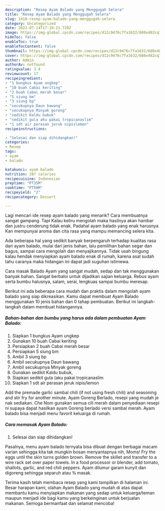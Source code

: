 ```yaml
---
description: "Resep Ayam Balado yang Menggugah Selera"
title: "Resep Ayam Balado yang Menggugah Selera"
slug: 1410-resep-ayam-balado-yang-menggugah-selera
category: Uncategorized
date: 2022-07-14T17:10:21.720Z
image: https://img-global.cpcdn.com/recipes/d12c9476c7fa1632/680x482cq70/ayam-balado-foto-resep-utama.jpg
hideToc: false
enableToc: true
enableTocContent: false
thumbnail: https://img-global.cpcdn.com/recipes/d12c9476c7fa1632/680x482cq70/ayam-balado-foto-resep-utama.jpg
cover: https://img-global.cpcdn.com/recipes/d12c9476c7fa1632/680x482cq70/ayam-balado-foto-resep-utama.jpg
author: Admin
authorAv: notfound
ratingvalue: 3.4
reviewcount: 17
recipeingredient:
- "1 bungkus Ayam ungkep"
- "10 buah Cabai keriting"
- "2 buah Cabai merah besar"
- "5 siung bm"
- "3 siung bp"
- "secukupnya Daun bawang"
- "secukupnya Minyak goreng"
- "sedikit Kaldu bubuk"
- "sedikit gula aku pakai tropicanaslim"
- "1 sdt air perasan jeruk nipislemon"
recipeinstructions:

- "Selesai dan siap dihidangkan!"
categories:
- Resep
tags:
- ayam
- balado

katakunci: ayam balado 
nutrition: 287 calories
recipecuisine: Indonesian
preptime: "PT35M"
cooktime: "PT50M"
recipeyield: "2"
recipecategory: Dessert

---
```



Lagi mencari ide resep ayam balado yang menarik? Cara membuatnya sangat gampang. Tapi Kalau keliru mengolah maka hasilnya akan hambar dan justru cenderung tidak enak. Padahal ayam balado yang enak harusnya Kan mempunyai aroma dan cita rasa yang mampu memancing selera kita.


Ada beberapa hal yang sedikit banyak berpengaruh terhadap kualitas rasa dari ayam balado, mulai dari jenis bahan, lalu pemilihan bahan segar dan bagus, sampai cara mengolah dan menyajikannya. Tidak usah bingung kalau hendak menyiapkan ayam balado enak di rumah, karena asal sudah tahu caranya maka hidangan ini dapat jadi suguhan istimewa.

Cara masak Balado Ayam yang sangat mudah, sedap dan tak menggunakan banyak bahan. Sangat berbaloi untuk dijadikan sajian keluarga. Rebus ayam serta bumbu halusnya, salam, serai, lengkuas sampai bumbu meresap.


Berikut ini ada beberapa cara mudah dan praktis dalam mengolah ayam balado yang siap dikreasikan. Kamu dapat membuat Ayam Balado menggunakan 10 jenis bahan dan 0 tahap pembuatan. Berikut ini langkah-langkah dalam membuat hidangannya.

<!--inarticleads1-->

##### Bahan-bahan dan bumbu yang harus ada dalam pembuatan Ayam Balado:

1. Siapkan 1 bungkus Ayam ungkep
1. Gunakan 10 buah Cabai keriting
1. Persiapkan 2 buah Cabai merah besar
1. Persiapkan 5 siung bm
1. Ambil 3 siung bp
1. Ambil secukupnya Daun bawang
1. Ambil secukupnya Minyak goreng
1. Gunakan sedikit Kaldu bubuk,
1. Siapkan sedikit gula (aku pakai tropicanaslim
1. Siapkan 1 sdt air perasan jeruk nipis/lemon


Add the premade garlic sambal chili (if not using fresh chili) and seasoning and stir fry for another minute. Ayam Goreng Berlado, resepi yang mudah je nak sediakan. Che Nom gunakan semua cili merah dalam penyediaan resepi ni supaya dapat hasilkan ayam Goreng berlado versi sambal merah. Ayam balado bisa menjadi menu favorit keluarga di rumah. 

<!--inarticleads2-->

##### Cara memasak Ayam Balado:


1. Selesai dan siap dihidangkan!

Pasalnya, menu ayam balado ternyata bisa dibuat dengan berbagai macam varian sehingga kita tak mungkin bosan menyantapnya nih, Moms! Fry the eggs until the skin turns golden brown. Remove the skillet and transfer to a wire rack set over paper towels. In a food processor or blender, add tomato, shallots, garlic, and red chili peppers. Ayam dilumur garam kunyit dan digoreng sehingga separuh atau ¾ masak. 

Terima kasih telah membaca resep yang kami tampilkan di halaman ini. Besar harapan kami, olahan Ayam Balado yang mudah di atas dapat membantu kamu menyiapkan makanan yang sedap untuk keluarga/teman maupun menjadi ide bagi kamu yang berkeinginan untuk berjualan makanan. Semoga bermanfaat dan selamat mencoba!
